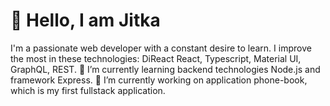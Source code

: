 👋 Hello, I am Jitka
=====================

I'm a passionate web developer with a constant desire to learn. I improve the most in these technologies: DiReact React, Typescript, Material UI, GraphQL, REST. 
🌱 I’m currently learning backend technologies Node.js and framework Express. 🔭 I’m currently working on application phone-book, which is my first fullstack
application. 


<!--
**JiMare/JiMare** is a ✨ _special_ ✨ repository because its `README.md` (this file) appears on your GitHub profile.

Here are some ideas to get you started:

- 🔭 I’m currently working on ...
- 🌱 I’m currently learning ...
- 👯 I’m looking to collaborate on ...
- 🤔 I’m looking for help with ...
- 💬 Ask me about ...
- 📫 How to reach me: ...
- 😄 Pronouns: ...
- ⚡ Fun fact: ...
-->
